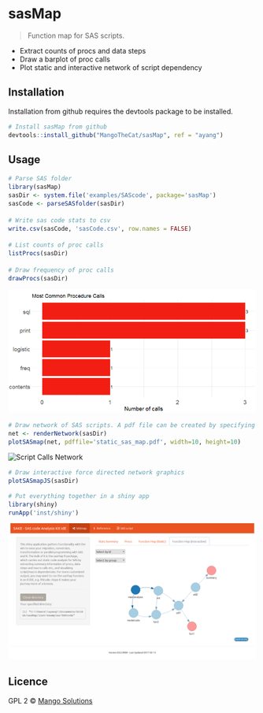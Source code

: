 # sasMap

> Function map for SAS scripts.

- Extract counts of procs and data steps
- Draw a barplot of proc calls
- Plot static and interactive network of script dependency


## Installation
Installation from github requires the devtools package to be installed.

```R
# Install sasMap from github
devtools::install_github("MangoTheCat/sasMap", ref = "ayang")
```
## Usage
```R
# Parse SAS folder
library(sasMap)
sasDir <- system.file('examples/SAScode', package='sasMap')
sasCode <- parseSASfolder(sasDir)

# Write sas code stats to csv  
write.csv(sasCode, 'sasCode.csv', row.names = FALSE)

# List counts of proc calls
listProcs(sasDir)
 
# Draw frequency of proc calls
drawProcs(sasDir)
```

<img src="inst/examples/figs/Proc calls.png" alt="Proc Calls Overview" />

```R
# Draw network of SAS scripts. A pdf file can be created by specifying the file name.
net <- renderNetwork(sasDir)
plotSASmap(net, pdffile='static_sas_map.pdf', width=10, height=10)
```
<img src="inst/examples/figs/static_sas_map.png" alt="Script Calls Network" />

```R
# Draw interactive force directed network graphics
plotSASmapJS(sasDir)
```

```R
# Put everything together in a shiny app
library(shiny)
runApp('inst/shiny')
```
<img src="inst/examples/figs/shiny.png" alt="Shiny screenshot" />

## Licence
GPL 2 © [Mango Solutions](https://github.com/mangothecat)